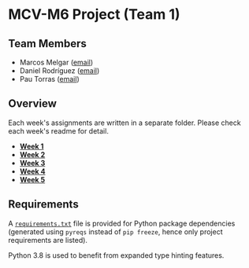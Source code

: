# MCV-M6 Project (Team 1)

## Team Members

- Marcos Melgar ([email](marcos.melgar@autonoma.cat))
- Daniel Rodríguez ([email]())
- Pau Torras ([email](pau.torras@autonoma.cat))

## Overview

Each week's assignments are written in a separate folder. Please check each
week's readme for detail.

- [**Week 1**](./w1)
- [**Week 2**](./w2)
- [**Week 3**](./w3)
- [**Week 4**](./w4)
- [**Week 5**](./w5)

## Requirements

A [```requirements.txt```](./requirements.txt) file is provided for Python
package dependencies (generated using ```pyreqs``` instead of ```pip freeze```,
hence only project requirements are listed).

Python 3.8 is used to benefit from expanded type hinting features.